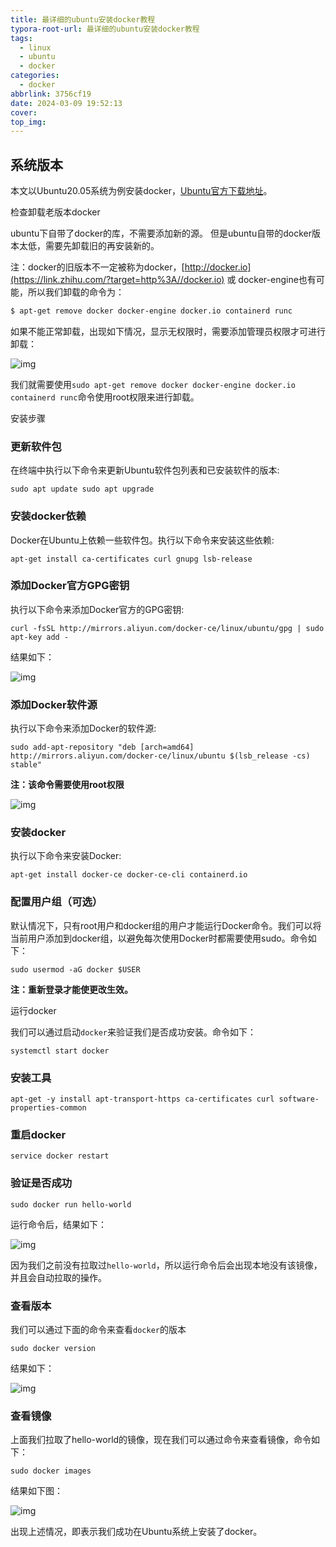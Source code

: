 ```yaml
---
title: 最详细的ubuntu安装docker教程
typora-root-url: 最详细的ubuntu安装docker教程
tags:
  - linux
  - ubuntu
  - docker
categories:
  - docker
abbrlink: 3756cf19
date: 2024-03-09 19:52:13
cover:
top_img:
---
```


## 系统版本

本文以Ubuntu20.05系统为例安装docker，[Ubuntu官方下载地址](https://link.zhihu.com/?target=https%3A//ubuntu.com/download)。

检查卸载老版本docker

ubuntu下自带了docker的库，不需要添加新的源。
但是ubuntu自带的docker版本太低，需要先卸载旧的再安装新的。

注：docker的旧版本不一定被称为docker，[http://docker.io](https://link.zhihu.com/?target=http%3A//docker.io) 或 docker-engine也有可能，所以我们卸载的命令为：

```bash
$ apt-get remove docker docker-engine docker.io containerd runc
```

如果不能正常卸载，出现如下情况，显示无权限时，需要添加管理员权限才可进行卸载：



![img](v2-90241efe0f829a37c1db3fad3349c849_720w.webp)


我们就需要使用`sudo apt-get remove docker docker-engine docker.io containerd runc`命令使用root权限来进行卸载。

安装步骤

### 更新软件包

在终端中执行以下命令来更新Ubuntu软件包列表和已安装软件的版本:

```text
sudo apt update sudo apt upgrade
```

### 安装docker依赖

Docker在Ubuntu上依赖一些软件包。执行以下命令来安装这些依赖:

```text
apt-get install ca-certificates curl gnupg lsb-release
```

### 添加Docker官方GPG密钥

执行以下命令来添加Docker官方的GPG密钥:

```text
curl -fsSL http://mirrors.aliyun.com/docker-ce/linux/ubuntu/gpg | sudo apt-key add -
```

结果如下：

![img](v2-0bd38706177023cfe438258e1009d83a_720w.webp)



### 添加Docker软件源

执行以下命令来添加Docker的软件源:

```text
sudo add-apt-repository "deb [arch=amd64] http://mirrors.aliyun.com/docker-ce/linux/ubuntu $(lsb_release -cs) stable"
```

**注：该命令需要使用root权限**



![img](v2-cbcdc65224f69f4e6c3c5ee5ac696012_720w.webp)

### 安装docker

执行以下命令来安装Docker:

```text
apt-get install docker-ce docker-ce-cli containerd.io
```

### 配置用户组（可选）

默认情况下，只有root用户和docker组的用户才能运行Docker命令。我们可以将当前用户添加到docker组，以避免每次使用Docker时都需要使用sudo。命令如下：

```text
sudo usermod -aG docker $USER
```

**注：重新登录才能使更改生效。**

运行docker

我们可以通过启动`docker`来验证我们是否成功安装。命令如下：

```text
systemctl start docker
```

### **安装工具**

```text
apt-get -y install apt-transport-https ca-certificates curl software-properties-common
```

### **重启docker**

```text
service docker restart
```

### **验证是否成功**

```text
sudo docker run hello-world
```

运行命令后，结果如下：



![img](v2-97314d2165190bb4a6926facc7e77eeb_720w.webp)



因为我们之前没有拉取过`hello-world`，所以运行命令后会出现本地没有该镜像，并且会自动拉取的操作。

### **查看版本**

我们可以通过下面的命令来查看`docker`的版本

```text
sudo docker version
```

结果如下：

![img](v2-89ef2e517ffd86d80f65b6a0d2a0b159_720w.webp)



### **查看镜像**

上面我们拉取了hello-world的镜像，现在我们可以通过命令来查看镜像，命令如下：

```text
sudo docker images
```

结果如下图：

![img](v2-240135177c5b1fbe9d8897dac4beec4c_720w.webp)

出现上述情况，即表示我们成功在Ubuntu系统上安装了docker。
